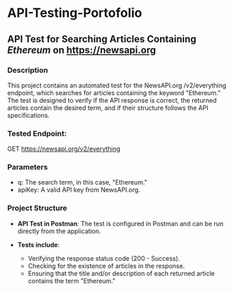 # API-Testing-Portofolio
## API Test for Searching Articles Containing *Ethereum* on https://newsapi.org 

### Description 
This project contains an automated test for the NewsAPI.org /v2/everything endpoint, which searches for articles containing the keyword "Ethereum." 
The test is designed to verify if the API response is correct, the returned articles contain the desired term, and if their structure follows the API specifications.

### Tested Endpoint: 
GET https://newsapi.org/v2/everything 

### Parameters 
- q: The search term, in this case, "Ethereum."
- apiKey: A valid API key from NewsAPI.org.

### Project Structure 
- **API Test in Postman**: The test is configured in Postman and can be run directly from the application.
- **Tests include**:

    - Verifying the response status code (200 - Success).
    - Checking for the existence of articles in the response.
    - Ensuring that the title and/or description of each returned article contains the term "Ethereum."
